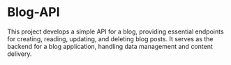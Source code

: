 # Blog-API
This project develops a simple API for a blog, providing essential endpoints for creating, reading, updating, and deleting blog posts. It serves as the backend for a blog application, handling data management and content delivery.
